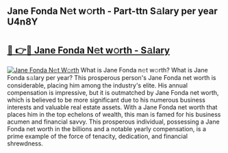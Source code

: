 ## Jane Fonda N𝚎t w𝚘rth - Part-ttn S𝚊lary per year U4n8Y

# <h2><a href="http://gc2ol6h.nevu.top/?p=Jane+Fonda">🔗 👉🔴 Jane Fonda N𝚎t w𝚘rth - S𝚊lary</a></h2>

[![Jane Fonda N𝚎t W𝚘rth](https://i.imgur.com/Oavwk0R.jpeg)](http://gc2ol6h.nevu.top/?p=Jane+Fonda)
What is Jane Fonda n𝚎t w𝚘rth? What is Jane Fonda s𝚊lary per year?
This prosperous person's Jane Fonda net worth is considerable, placing him among the industry's elite. His annual compensation is impressive, but it is outmatched by Jane Fonda net worth, which is believed to be more significant due to his numerous business interests and valuable real estate assets. With a Jane Fonda net worth that places him in the top echelons of wealth, this man is famed for his business acumen and financial savvy. This prosperous individual, possessing a Jane Fonda net worth in the billions and a notable yearly compensation, is a prime example of the force of tenacity, dedication, and financial shrewdness.

